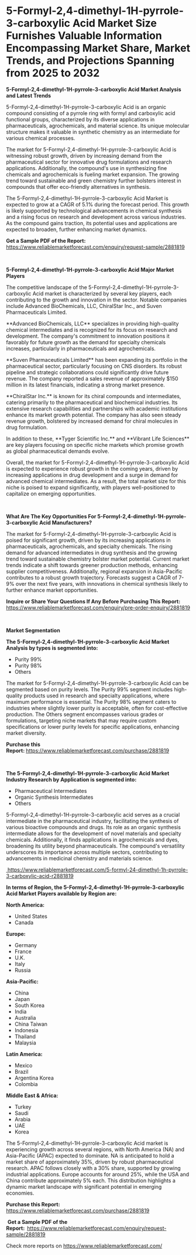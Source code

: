<p><h1>5-Formyl-2,4-dimethyl-1H-pyrrole-3-carboxylic Acid Market Size Furnishes Valuable Information Encompassing Market Share, Market Trends, and Projections Spanning from 2025 to 2032</h1></p><p><strong>5-Formyl-2,4-dimethyl-1H-pyrrole-3-carboxylic Acid Market Analysis and Latest Trends</strong></p>
<p><p>5-Formyl-2,4-dimethyl-1H-pyrrole-3-carboxylic Acid is an organic compound consisting of a pyrrole ring with formyl and carboxylic acid functional groups, characterized by its diverse applications in pharmaceuticals, agrochemicals, and material science. Its unique molecular structure makes it valuable in synthetic chemistry as an intermediate for various chemical processes.</p><p>The market for 5-Formyl-2,4-dimethyl-1H-pyrrole-3-carboxylic Acid is witnessing robust growth, driven by increasing demand from the pharmaceutical sector for innovative drug formulations and research applications. Additionally, the compound's use in synthesizing fine chemicals and agrochemicals is fueling market expansion. The growing trend toward sustainable and green chemistry further bolsters interest in compounds that offer eco-friendly alternatives in synthesis.</p><p>The 5-Formyl-2,4-dimethyl-1H-pyrrole-3-carboxylic Acid Market is expected to grow at a CAGR of 5.1% during the forecast period. This growth is likely supported by technological advancements in chemical synthesis and a rising focus on research and development across various industries. As the compound gains traction, its potential uses and applications are expected to broaden, further enhancing market dynamics.</p></p>
<p><strong>Get a Sample PDF of the Report:&nbsp;</strong> <a href="https://www.reliablemarketforecast.com/enquiry/request-sample/2881819?utm_campaign=2736&utm_medium=2&utm_source=Github&utm_content=ia&utm_term=12032025&utm_id=5-formyl-24-dimethyl-1h-pyrrole-3-carboxylic-acid">https://www.reliablemarketforecast.com/enquiry/request-sample/2881819</a></p>
<p>&nbsp;</p>
<p><strong>5-Formyl-2,4-dimethyl-1H-pyrrole-3-carboxylic Acid Major Market Players</strong></p>
<p><p>The competitive landscape of the 5-Formyl-2,4-dimethyl-1H-pyrrole-3-carboxylic Acid market is characterized by several key players, each contributing to the growth and innovation in the sector. Notable companies include Advanced BioChemicals, LLC, ChiralStar Inc., and Suven Pharmaceuticals Limited.</p><p>**Advanced BioChemicals, LLC** specializes in providing high-quality chemical intermediates and is recognized for its focus on research and development. The company's commitment to innovation positions it favorably for future growth as the demand for specialty chemicals increases, particularly in pharmaceuticals and agrochemicals.</p><p>**Suven Pharmaceuticals Limited** has been expanding its portfolio in the pharmaceutical sector, particularly focusing on CNS disorders. Its robust pipeline and strategic collaborations could significantly drive future revenue. The company reported a sales revenue of approximately $150 million in its latest financials, indicating a strong market presence.</p><p>**ChiralStar Inc.** is known for its chiral compounds and intermediates, catering primarily to the pharmaceutical and biochemical industries. Its extensive research capabilities and partnerships with academic institutions enhance its market growth potential. The company has also seen steady revenue growth, bolstered by increased demand for chiral molecules in drug formulation.</p><p>In addition to these, **Tyger Scientific Inc.** and **Vibrant Life Sciences** are key players focusing on specific niche markets which promise growth as global pharmaceutical demands evolve. </p><p>Overall, the market for 5-Formyl-2,4-dimethyl-1H-pyrrole-3-carboxylic Acid is expected to experience robust growth in the coming years, driven by increasing applications in drug development and a surge in demand for advanced chemical intermediates. As a result, the total market size for this niche is poised to expand significantly, with players well-positioned to capitalize on emerging opportunities.</p></p>
<p>&nbsp;</p>
<p><strong>What Are The Key Opportunities For 5-Formyl-2,4-dimethyl-1H-pyrrole-3-carboxylic Acid Manufacturers?</strong></p>
<p><p>The market for 5-Formyl-2,4-dimethyl-1H-pyrrole-3-carboxylic Acid is poised for significant growth, driven by its increasing applications in pharmaceuticals, agrochemicals, and specialty chemicals. The rising demand for advanced intermediates in drug synthesis and the growing trend toward sustainable chemistry bolster market potential. Current market trends indicate a shift towards greener production methods, enhancing supplier competitiveness. Additionally, regional expansion in Asia-Pacific contributes to a robust growth trajectory. Forecasts suggest a CAGR of 7-9% over the next five years, with innovations in chemical synthesis likely to further enhance market opportunities.</p></p>
<p><strong>Inquire or Share Your Questions If Any Before Purchasing This Report:</strong> <a href="https://www.reliablemarketforecast.com/enquiry/pre-order-enquiry/2881819?utm_campaign=2736&utm_medium=2&utm_source=Github&utm_content=ia&utm_term=12032025&utm_id=5-formyl-24-dimethyl-1h-pyrrole-3-carboxylic-acid">https://www.reliablemarketforecast.com/enquiry/pre-order-enquiry/2881819</a></p>
<p>&nbsp;</p>
<p><strong>Market Segmentation</strong></p>
<p><strong>The 5-Formyl-2,4-dimethyl-1H-pyrrole-3-carboxylic Acid Market Analysis by types is segmented into:</strong></p>
<p><ul><li>Purity 99%</li><li>Purity 98%</li><li>Others</li></ul></p>
<p><p>The market for 5-Formyl-2,4-dimethyl-1H-pyrrole-3-carboxylic Acid can be segmented based on purity levels. The Purity 99% segment includes high-quality products used in research and specialty applications, where maximum performance is essential. The Purity 98% segment caters to industries where slightly lower purity is acceptable, often for cost-effective production. The Others segment encompasses various grades or formulations, targeting niche markets that may require custom specifications or lower purity levels for specific applications, enhancing market diversity.</p></p>
<p><strong>Purchase this Report:&nbsp;</strong><a href="https://www.reliablemarketforecast.com/purchase/2881819?utm_campaign=2736&utm_medium=2&utm_source=Github&utm_content=ia&utm_term=12032025&utm_id=5-formyl-24-dimethyl-1h-pyrrole-3-carboxylic-acid">https://www.reliablemarketforecast.com/purchase/2881819</a></p>
<p>&nbsp;</p>
<p><strong>The 5-Formyl-2,4-dimethyl-1H-pyrrole-3-carboxylic Acid Market Industry Research by Application is segmented into:</strong></p>
<p><ul><li>Pharmaceutical Intermediates</li><li>Organic Synthesis Intermediates</li><li>Others</li></ul></p>
<p><p>5-Formyl-2,4-dimethyl-1H-pyrrole-3-carboxylic acid serves as a crucial intermediate in the pharmaceutical industry, facilitating the synthesis of various bioactive compounds and drugs. Its role as an organic synthesis intermediate allows for the development of novel materials and specialty chemicals. Additionally, it finds applications in agrochemicals and dyes, broadening its utility beyond pharmaceuticals. The compound's versatility underscores its importance across multiple sectors, contributing to advancements in medicinal chemistry and materials science.</p></p>
<p><a href="https://www.reliablemarketforecast.com/5-formyl-24-dimethyl-1h-pyrrole-3-carboxylic-acid-r2881819?utm_campaign=2736&utm_medium=2&utm_source=Github&utm_content=ia&utm_term=12032025&utm_id=5-formyl-24-dimethyl-1h-pyrrole-3-carboxylic-acid">&nbsp;https://www.reliablemarketforecast.com/5-formyl-24-dimethyl-1h-pyrrole-3-carboxylic-acid-r2881819</a></p>
<p><strong>In terms of Region, the 5-Formyl-2,4-dimethyl-1H-pyrrole-3-carboxylic Acid Market Players available by Region are:</strong></p>
<p>
    <p> <strong> North America: </strong>
        <ul>
            <li>United States</li>
            <li>Canada</li>
        </ul>
        </p> 
    <p> <strong> Europe: </strong>
        <ul>
            <li>Germany</li>
            <li>France</li>
            <li>U.K.</li>
            <li>Italy</li>
            <li>Russia</li>
        </ul>
        </p> 
    <p> <strong> Asia-Pacific: </strong>
        <ul>
            <li>China</li>
            <li>Japan</li>
            <li>South Korea</li>
            <li>India</li>
            <li>Australia</li>
            <li>China Taiwan</li>
            <li>Indonesia</li>
            <li>Thailand</li>
            <li>Malaysia</li>
        </ul>
        </p> 
    <p> <strong> Latin America: </strong>
        <ul>
            <li>Mexico</li>
            <li>Brazil</li>
            <li>Argentina Korea</li>
            <li>Colombia</li>
        </ul>
        </p> 
    <p> <strong> Middle East & Africa: </strong>
        <ul>
            <li>Turkey</li>
            <li>Saudi</li>
            <li>Arabia</li>
            <li>UAE</li>
            <li>Korea</li>
        </ul>
    </p>
    </p>
<p><p>The 5-Formyl-2,4-dimethyl-1H-pyrrole-3-carboxylic Acid market is experiencing growth across several regions, with North America (NA) and Asia-Pacific (APAC) expected to dominate. NA is anticipated to hold a market share of approximately 35%, driven by robust pharmaceutical research. APAC follows closely with a 30% share, supported by growing industrial applications. Europe accounts for around 25%, while the USA and China contribute approximately 5% each. This distribution highlights a dynamic market landscape with significant potential in emerging economies.</p></p>
<p><strong>Purchase this Report: </strong><a href="https://www.reliablemarketforecast.com/purchase/2881819?utm_campaign=2736&utm_medium=2&utm_source=Github&utm_content=ia&utm_term=12032025&utm_id=5-formyl-24-dimethyl-1h-pyrrole-3-carboxylic-acid">https://www.reliablemarketforecast.com/purchase/2881819</a></p>
<p>&nbsp;<strong>Get a Sample PDF of the Report:&nbsp;&nbsp;</strong><a href="https://www.reliablemarketforecast.com/enquiry/request-sample/2881819?utm_campaign=2736&utm_medium=2&utm_source=Github&utm_content=ia&utm_term=12032025&utm_id=5-formyl-24-dimethyl-1h-pyrrole-3-carboxylic-acid">https://www.reliablemarketforecast.com/enquiry/request-sample/2881819</a></p>
<p><strong></strong></p>
<p>Check more reports on <a href="https://www.reliablemarketforecast.com/?utm_campaign=2736&utm_medium=2&utm_source=Github&utm_content=ia&utm_term=12032025&utm_id=5-formyl-24-dimethyl-1h-pyrrole-3-carboxylic-acid">https://www.reliablemarketforecast.com/</a></p>